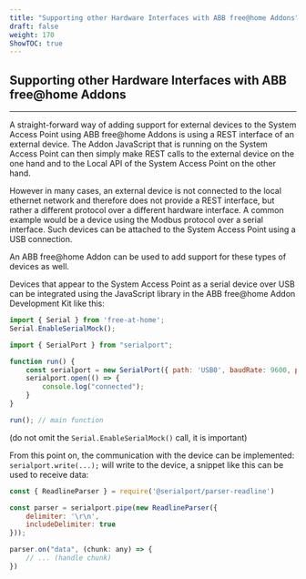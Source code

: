```yaml
---
title: "Supporting other Hardware Interfaces with ABB free@home Addons"
draft: false
weight: 170
ShowTOC: true
---
```


## Supporting other Hardware Interfaces with ABB free@home Addons

------------------------------------------------------------------------

A straight-forward way of adding support for external devices to the System Access Point using
ABB free@home Addons is using a REST interface of an external device. The Addon JavaScript that is
running on the System Access Point can then simply make REST calls to the external device on the one
hand and to the Local API of the System Access Point on the other hand.

However in many cases, an external device is not connected to the local ethernet network and
therefore does not provide a REST interface, but rather a different protocol over a different
hardware interface. A common example would be a device using the Modbus protocol over a serial
interface. Such devices can be attached to the System Access Point using a USB connection.

An ABB free@home Addon can be used to add support for these types of devices as well.

Devices that appear to the System Access Point as a serial device over USB can be integrated using
the JavaScript library in the ABB free@home Addon Development Kit like this:

```javascript
import { Serial } from 'free-at-home';
Serial.EnableSerialMock();

import { SerialPort } from "serialport";

function run() {
    const serialport = new SerialPort({ path: 'USB0', baudRate: 9600, parity: 'none', });
    serialport.open(() => {
        console.log("connected");
    }
}

run(); // main function
```

(do not omit the `Serial.EnableSerialMock()` call, it is important)

From this point on, the communication with the device can be implemented: `serialport.write(...);`
will write to the device, a snippet like this can be used to receive data:

```javascript
const { ReadlineParser } = require('@serialport/parser-readline')

const parser = serialport.pipe(new ReadlineParser({
    delimiter: '\r\n',
    includeDelimiter: true
}));

parser.on("data", (chunk: any) => {
    // ... (handle chunk)
})
```
